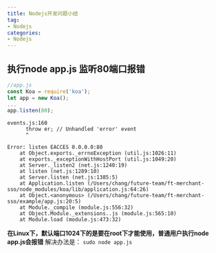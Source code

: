 ```yaml
---
title: Nodejs开发问题小结
tag:
- Nodejs
categories:
- Nodejs
---
```

## 执行node app.js 监听80端口报错
```javascript
//app.js
const Koa = require('koa');
let app = new Koa();
...
app.listen(80);
```

```
events.js:160
      throw er; // Unhandled 'error' event
      ^

Error: listen EACCES 0.0.0.0:80
    at Object.exports._errnoException (util.js:1026:11)
    at exports._exceptionWithHostPort (util.js:1049:20)
    at Server._listen2 (net.js:1240:19)
    at listen (net.js:1289:10)
    at Server.listen (net.js:1385:5)
    at Application.listen (/Users/chang/future-team/ft-merchant-sso/node_modules/koa/lib/application.js:64:26)
    at Object.<anonymous> (/Users/chang/future-team/ft-merchant-sso/example/app.js:20:5)
    at Module._compile (module.js:556:32)
    at Object.Module._extensions..js (module.js:565:10)
    at Module.load (module.js:473:32)

```
**在Linux下，默认端口1024下的是要在root下才能使用，普通用户执行node app.js会报错**
解决办法是： `sudo node app.js`
